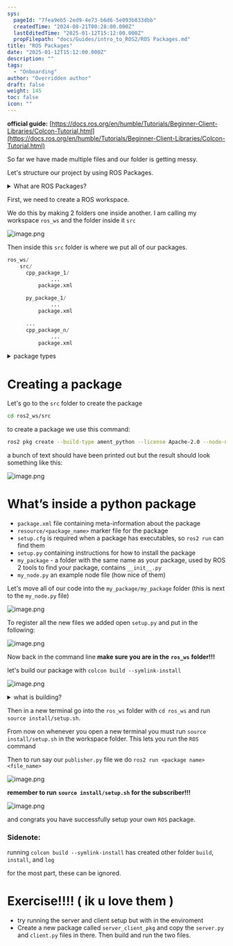 ```yaml
---
sys:
  pageId: "7fea9eb5-2ed9-4e73-b6d6-5e093b833dbb"
  createdTime: "2024-08-21T00:28:00.000Z"
  lastEditedTime: "2025-01-12T15:12:00.000Z"
  propFilepath: "docs/Guides/intro_to_ROS2/ROS Packages.md"
title: "ROS Packages"
date: "2025-01-12T15:12:00.000Z"
description: ""
tags:
  - "Onboarding"
author: "Overridden author"
draft: false
weight: 145
toc: false
icon: ""
---
```


**official guide:** [https://docs.ros.org/en/humble/Tutorials/Beginner-Client-Libraries/Colcon-Tutorial.html](https://docs.ros.org/en/humble/Tutorials/Beginner-Client-Libraries/Colcon-Tutorial.html)

So far we have made multiple files and our folder is getting messy.

Let's structure our project by using ROS Packages.

<details>

<summary>What are ROS Packages?</summary>

ROS Packages are, as the name implies, packages of code that are highly sharable between ROS developers.

They consist of a folder, `package.xml` file, and source code

```python
      cpp_package_1/
		      ... imagine much code files here ..
          package.xml
```

</details>

First, we need to create a ROS workspace.

We do this by making 2 folders one inside another. I am calling my workspace `ros_ws` and the folder inside it `src`

![image.png](https://prod-files-secure.s3.us-west-2.amazonaws.com/d518164a-d88e-44d1-a4ee-3adb3bd8bce0/70706947-fd18-4537-a67b-e12946812d31/image.png?X-Amz-Algorithm=AWS4-HMAC-SHA256&X-Amz-Content-Sha256=UNSIGNED-PAYLOAD&X-Amz-Credential=ASIAZI2LB466TUYKZQJG%2F20250407%2Fus-west-2%2Fs3%2Faws4_request&X-Amz-Date=20250407T050934Z&X-Amz-Expires=3600&X-Amz-Security-Token=IQoJb3JpZ2luX2VjEN3%2F%2F%2F%2F%2F%2F%2F%2F%2F%2FwEaCXVzLXdlc3QtMiJHMEUCIG7%2FtRNj8ARGGtmV91hg8Esg5PeUP7QItyDzCIO%2FSg3QAiEAmj1BLQ7FjCdR%2BpMYYF6zli4IkM5eN%2BLCypF94tgQ%2BH0q%2FwMIVhAAGgw2Mzc0MjMxODM4MDUiDAuyhEQsnj9Xena7PyrcAxW25VDoI6ViMnwW8yUnr6Is87k3EP91xgX3tUUVSYQwRic380VOPO2DKDbrTeIhFx24PsUgLQt03%2BaVuf4vZtGybwRtHEBB33cpTCR4ELMIRY3nZYG6uqDNTb5I2It6P%2F88SQLLqaygNYphEzkO%2BxTgSKd1DdiEeaFUqIarAZxhcKacvoxDXGBx2rhfAk58ZQLfJY%2BaPWjnRqHKRH0YIcJwvBzoBrvM0%2FAL81f1DhWgGVINvgVthncq4odQjRK9GhE2vJgyQ%2FWIgOTo%2B%2FK8Mt98JV0Nuq%2FOnnuHCdYw9ibHzEsX7ufgxN5rdwzDhFIvGiWp4ZdC9iefmxcvSfiqk0q3LY9TwYAk48K1hOxZuAkTixtin%2B59503b2hYGilsSiVu7Uknl8PBAYul%2Fg0rxccBq7MyDmm4cgqv9lUWNNwiQgTwDD1SUKuw8inUvf3NNxLZJ%2FG2%2FxmdFdebasRWANpxmOhH%2FLNp0cZem36TvbAaMksJd72W0yMnO2woa8g7ub3Un0%2BiEWr2NFW3GM06zMTjBQ%2BzZLh0sRzeWUPsJxUGf87YeGxLggQdFqBosfzB2IDk6KjgIPa9pvHse9XQuV6IDyP3OH1FOjtP77NmO35xb1tjnvruv0Fgz2EMKML%2B5zb8GOqUBMfs64ArqJrVTEWDLuNdfn%2FJrjJ3bxlEG7C9w8p3g%2Bq%2Fwjs253mr55qt7u9E9fko%2BKTs3DO%2FwqQ2KV2OAfLvC4QEuuBr2Ia%2F1NfISZzPiTDO6JcLFkHH0S9IXljRz5dhdHts3BIL8IzM7f%2FZHDzmUOr4RJm5tf4yAGDqmCrNW3ZMA4ipQz%2F%2BVHYfclvZyG0EO%2BHDKxeWSoukFdivhsVOCGwLdGkNF&X-Amz-Signature=2421acde50e5f1a72f0cba04ccd37af04a39454d7b1af3dafa95be5dcddac367&X-Amz-SignedHeaders=host&x-id=GetObject)

Then inside this `src` folder is where we put all of our packages.

```python
ros_ws/
    src/
      cpp_package_1/
		      ...
          package.xml

      py_package_1/
		      ...
          package.xml

      ...
      cpp_package_n/
		      ...
          package.xml

```

<details>

<summary>package types</summary>

packages can be either `C++` or python.

the intern file structure is different for each but for this guide we will stick to creating python packages

</details>

# Creating a package

Let's go to the `src` folder to create the package

```bash
cd ros2_ws/src
```

to create a package we use this command:

```bash
ros2 pkg create --build-type ament_python --license Apache-2.0 --node-name my_node my_package
```

a bunch of text should have been printed out but the result should look something like this:

![image.png](https://prod-files-secure.s3.us-west-2.amazonaws.com/d518164a-d88e-44d1-a4ee-3adb3bd8bce0/e6cf1e3f-8512-4a3e-b131-079f800bf3e8/image.png?X-Amz-Algorithm=AWS4-HMAC-SHA256&X-Amz-Content-Sha256=UNSIGNED-PAYLOAD&X-Amz-Credential=ASIAZI2LB466TUYKZQJG%2F20250407%2Fus-west-2%2Fs3%2Faws4_request&X-Amz-Date=20250407T050934Z&X-Amz-Expires=3600&X-Amz-Security-Token=IQoJb3JpZ2luX2VjEN3%2F%2F%2F%2F%2F%2F%2F%2F%2F%2FwEaCXVzLXdlc3QtMiJHMEUCIG7%2FtRNj8ARGGtmV91hg8Esg5PeUP7QItyDzCIO%2FSg3QAiEAmj1BLQ7FjCdR%2BpMYYF6zli4IkM5eN%2BLCypF94tgQ%2BH0q%2FwMIVhAAGgw2Mzc0MjMxODM4MDUiDAuyhEQsnj9Xena7PyrcAxW25VDoI6ViMnwW8yUnr6Is87k3EP91xgX3tUUVSYQwRic380VOPO2DKDbrTeIhFx24PsUgLQt03%2BaVuf4vZtGybwRtHEBB33cpTCR4ELMIRY3nZYG6uqDNTb5I2It6P%2F88SQLLqaygNYphEzkO%2BxTgSKd1DdiEeaFUqIarAZxhcKacvoxDXGBx2rhfAk58ZQLfJY%2BaPWjnRqHKRH0YIcJwvBzoBrvM0%2FAL81f1DhWgGVINvgVthncq4odQjRK9GhE2vJgyQ%2FWIgOTo%2B%2FK8Mt98JV0Nuq%2FOnnuHCdYw9ibHzEsX7ufgxN5rdwzDhFIvGiWp4ZdC9iefmxcvSfiqk0q3LY9TwYAk48K1hOxZuAkTixtin%2B59503b2hYGilsSiVu7Uknl8PBAYul%2Fg0rxccBq7MyDmm4cgqv9lUWNNwiQgTwDD1SUKuw8inUvf3NNxLZJ%2FG2%2FxmdFdebasRWANpxmOhH%2FLNp0cZem36TvbAaMksJd72W0yMnO2woa8g7ub3Un0%2BiEWr2NFW3GM06zMTjBQ%2BzZLh0sRzeWUPsJxUGf87YeGxLggQdFqBosfzB2IDk6KjgIPa9pvHse9XQuV6IDyP3OH1FOjtP77NmO35xb1tjnvruv0Fgz2EMKML%2B5zb8GOqUBMfs64ArqJrVTEWDLuNdfn%2FJrjJ3bxlEG7C9w8p3g%2Bq%2Fwjs253mr55qt7u9E9fko%2BKTs3DO%2FwqQ2KV2OAfLvC4QEuuBr2Ia%2F1NfISZzPiTDO6JcLFkHH0S9IXljRz5dhdHts3BIL8IzM7f%2FZHDzmUOr4RJm5tf4yAGDqmCrNW3ZMA4ipQz%2F%2BVHYfclvZyG0EO%2BHDKxeWSoukFdivhsVOCGwLdGkNF&X-Amz-Signature=2a637466d582511f4879cdadd908606111cb87fb552984963f61ceb45d198700&X-Amz-SignedHeaders=host&x-id=GetObject)

# What’s inside a python package

- `package.xml` file containing meta-information about the package
- `resource/<package_name>` marker file for the package
- `setup.cfg` is required when a package has executables, so `ros2 run` can find them
- `setup.py` containing instructions for how to install the package
- `my_package` - a folder with the same name as your package, used by ROS 2 tools to find your package, contains `__init__.py`
- `my_node.py` an example node file (how nice of them)

Let's move all of our code into the `my_package/my_package` folder (this is next to the `my_node.py` file)

![image.png](https://prod-files-secure.s3.us-west-2.amazonaws.com/d518164a-d88e-44d1-a4ee-3adb3bd8bce0/9ce58f11-0da9-4d3e-b86d-506a9685d378/image.png?X-Amz-Algorithm=AWS4-HMAC-SHA256&X-Amz-Content-Sha256=UNSIGNED-PAYLOAD&X-Amz-Credential=ASIAZI2LB466TUYKZQJG%2F20250407%2Fus-west-2%2Fs3%2Faws4_request&X-Amz-Date=20250407T050934Z&X-Amz-Expires=3600&X-Amz-Security-Token=IQoJb3JpZ2luX2VjEN3%2F%2F%2F%2F%2F%2F%2F%2F%2F%2FwEaCXVzLXdlc3QtMiJHMEUCIG7%2FtRNj8ARGGtmV91hg8Esg5PeUP7QItyDzCIO%2FSg3QAiEAmj1BLQ7FjCdR%2BpMYYF6zli4IkM5eN%2BLCypF94tgQ%2BH0q%2FwMIVhAAGgw2Mzc0MjMxODM4MDUiDAuyhEQsnj9Xena7PyrcAxW25VDoI6ViMnwW8yUnr6Is87k3EP91xgX3tUUVSYQwRic380VOPO2DKDbrTeIhFx24PsUgLQt03%2BaVuf4vZtGybwRtHEBB33cpTCR4ELMIRY3nZYG6uqDNTb5I2It6P%2F88SQLLqaygNYphEzkO%2BxTgSKd1DdiEeaFUqIarAZxhcKacvoxDXGBx2rhfAk58ZQLfJY%2BaPWjnRqHKRH0YIcJwvBzoBrvM0%2FAL81f1DhWgGVINvgVthncq4odQjRK9GhE2vJgyQ%2FWIgOTo%2B%2FK8Mt98JV0Nuq%2FOnnuHCdYw9ibHzEsX7ufgxN5rdwzDhFIvGiWp4ZdC9iefmxcvSfiqk0q3LY9TwYAk48K1hOxZuAkTixtin%2B59503b2hYGilsSiVu7Uknl8PBAYul%2Fg0rxccBq7MyDmm4cgqv9lUWNNwiQgTwDD1SUKuw8inUvf3NNxLZJ%2FG2%2FxmdFdebasRWANpxmOhH%2FLNp0cZem36TvbAaMksJd72W0yMnO2woa8g7ub3Un0%2BiEWr2NFW3GM06zMTjBQ%2BzZLh0sRzeWUPsJxUGf87YeGxLggQdFqBosfzB2IDk6KjgIPa9pvHse9XQuV6IDyP3OH1FOjtP77NmO35xb1tjnvruv0Fgz2EMKML%2B5zb8GOqUBMfs64ArqJrVTEWDLuNdfn%2FJrjJ3bxlEG7C9w8p3g%2Bq%2Fwjs253mr55qt7u9E9fko%2BKTs3DO%2FwqQ2KV2OAfLvC4QEuuBr2Ia%2F1NfISZzPiTDO6JcLFkHH0S9IXljRz5dhdHts3BIL8IzM7f%2FZHDzmUOr4RJm5tf4yAGDqmCrNW3ZMA4ipQz%2F%2BVHYfclvZyG0EO%2BHDKxeWSoukFdivhsVOCGwLdGkNF&X-Amz-Signature=c200163e39d5c50009d3454e9f3a382d7b281ac82f355625aea76d302476668a&X-Amz-SignedHeaders=host&x-id=GetObject)

To register all the new files we added open `setup.py` and put in the following:

![image.png](https://prod-files-secure.s3.us-west-2.amazonaws.com/d518164a-d88e-44d1-a4ee-3adb3bd8bce0/1cd7c262-4cae-4496-9d75-c178537d24a2/image.png?X-Amz-Algorithm=AWS4-HMAC-SHA256&X-Amz-Content-Sha256=UNSIGNED-PAYLOAD&X-Amz-Credential=ASIAZI2LB466TUYKZQJG%2F20250407%2Fus-west-2%2Fs3%2Faws4_request&X-Amz-Date=20250407T050934Z&X-Amz-Expires=3600&X-Amz-Security-Token=IQoJb3JpZ2luX2VjEN3%2F%2F%2F%2F%2F%2F%2F%2F%2F%2FwEaCXVzLXdlc3QtMiJHMEUCIG7%2FtRNj8ARGGtmV91hg8Esg5PeUP7QItyDzCIO%2FSg3QAiEAmj1BLQ7FjCdR%2BpMYYF6zli4IkM5eN%2BLCypF94tgQ%2BH0q%2FwMIVhAAGgw2Mzc0MjMxODM4MDUiDAuyhEQsnj9Xena7PyrcAxW25VDoI6ViMnwW8yUnr6Is87k3EP91xgX3tUUVSYQwRic380VOPO2DKDbrTeIhFx24PsUgLQt03%2BaVuf4vZtGybwRtHEBB33cpTCR4ELMIRY3nZYG6uqDNTb5I2It6P%2F88SQLLqaygNYphEzkO%2BxTgSKd1DdiEeaFUqIarAZxhcKacvoxDXGBx2rhfAk58ZQLfJY%2BaPWjnRqHKRH0YIcJwvBzoBrvM0%2FAL81f1DhWgGVINvgVthncq4odQjRK9GhE2vJgyQ%2FWIgOTo%2B%2FK8Mt98JV0Nuq%2FOnnuHCdYw9ibHzEsX7ufgxN5rdwzDhFIvGiWp4ZdC9iefmxcvSfiqk0q3LY9TwYAk48K1hOxZuAkTixtin%2B59503b2hYGilsSiVu7Uknl8PBAYul%2Fg0rxccBq7MyDmm4cgqv9lUWNNwiQgTwDD1SUKuw8inUvf3NNxLZJ%2FG2%2FxmdFdebasRWANpxmOhH%2FLNp0cZem36TvbAaMksJd72W0yMnO2woa8g7ub3Un0%2BiEWr2NFW3GM06zMTjBQ%2BzZLh0sRzeWUPsJxUGf87YeGxLggQdFqBosfzB2IDk6KjgIPa9pvHse9XQuV6IDyP3OH1FOjtP77NmO35xb1tjnvruv0Fgz2EMKML%2B5zb8GOqUBMfs64ArqJrVTEWDLuNdfn%2FJrjJ3bxlEG7C9w8p3g%2Bq%2Fwjs253mr55qt7u9E9fko%2BKTs3DO%2FwqQ2KV2OAfLvC4QEuuBr2Ia%2F1NfISZzPiTDO6JcLFkHH0S9IXljRz5dhdHts3BIL8IzM7f%2FZHDzmUOr4RJm5tf4yAGDqmCrNW3ZMA4ipQz%2F%2BVHYfclvZyG0EO%2BHDKxeWSoukFdivhsVOCGwLdGkNF&X-Amz-Signature=9465184f1c0cb1a2a321d454df11d8d2b6ab492a6487c7f715fe7725baaca6f2&X-Amz-SignedHeaders=host&x-id=GetObject)

Now back in the command line **make sure you are in the** **`ros_ws`** **folder!!!**

let's build our package with `colcon build --symlink-install`

![image.png](https://prod-files-secure.s3.us-west-2.amazonaws.com/d518164a-d88e-44d1-a4ee-3adb3bd8bce0/2f2a0d27-b173-48fd-b189-5f5c0ce65619/image.png?X-Amz-Algorithm=AWS4-HMAC-SHA256&X-Amz-Content-Sha256=UNSIGNED-PAYLOAD&X-Amz-Credential=ASIAZI2LB466TUYKZQJG%2F20250407%2Fus-west-2%2Fs3%2Faws4_request&X-Amz-Date=20250407T050934Z&X-Amz-Expires=3600&X-Amz-Security-Token=IQoJb3JpZ2luX2VjEN3%2F%2F%2F%2F%2F%2F%2F%2F%2F%2FwEaCXVzLXdlc3QtMiJHMEUCIG7%2FtRNj8ARGGtmV91hg8Esg5PeUP7QItyDzCIO%2FSg3QAiEAmj1BLQ7FjCdR%2BpMYYF6zli4IkM5eN%2BLCypF94tgQ%2BH0q%2FwMIVhAAGgw2Mzc0MjMxODM4MDUiDAuyhEQsnj9Xena7PyrcAxW25VDoI6ViMnwW8yUnr6Is87k3EP91xgX3tUUVSYQwRic380VOPO2DKDbrTeIhFx24PsUgLQt03%2BaVuf4vZtGybwRtHEBB33cpTCR4ELMIRY3nZYG6uqDNTb5I2It6P%2F88SQLLqaygNYphEzkO%2BxTgSKd1DdiEeaFUqIarAZxhcKacvoxDXGBx2rhfAk58ZQLfJY%2BaPWjnRqHKRH0YIcJwvBzoBrvM0%2FAL81f1DhWgGVINvgVthncq4odQjRK9GhE2vJgyQ%2FWIgOTo%2B%2FK8Mt98JV0Nuq%2FOnnuHCdYw9ibHzEsX7ufgxN5rdwzDhFIvGiWp4ZdC9iefmxcvSfiqk0q3LY9TwYAk48K1hOxZuAkTixtin%2B59503b2hYGilsSiVu7Uknl8PBAYul%2Fg0rxccBq7MyDmm4cgqv9lUWNNwiQgTwDD1SUKuw8inUvf3NNxLZJ%2FG2%2FxmdFdebasRWANpxmOhH%2FLNp0cZem36TvbAaMksJd72W0yMnO2woa8g7ub3Un0%2BiEWr2NFW3GM06zMTjBQ%2BzZLh0sRzeWUPsJxUGf87YeGxLggQdFqBosfzB2IDk6KjgIPa9pvHse9XQuV6IDyP3OH1FOjtP77NmO35xb1tjnvruv0Fgz2EMKML%2B5zb8GOqUBMfs64ArqJrVTEWDLuNdfn%2FJrjJ3bxlEG7C9w8p3g%2Bq%2Fwjs253mr55qt7u9E9fko%2BKTs3DO%2FwqQ2KV2OAfLvC4QEuuBr2Ia%2F1NfISZzPiTDO6JcLFkHH0S9IXljRz5dhdHts3BIL8IzM7f%2FZHDzmUOr4RJm5tf4yAGDqmCrNW3ZMA4ipQz%2F%2BVHYfclvZyG0EO%2BHDKxeWSoukFdivhsVOCGwLdGkNF&X-Amz-Signature=36aeaf861b727db380e188ad57b941ac9c4fca2a1f39c5eac7f96b07b9217c70&X-Amz-SignedHeaders=host&x-id=GetObject)

<details>

<summary>what is building?</summary>

if you are a CS major at Rose-Hulman you will learn the answer to this in CSSE132

but TLDR; is it combines all the code files into one program that can be run easily 

</details>

Then in a new terminal go into the `ros_ws` folder with `cd ros_ws` and run `source install/setup.sh`. 

From now on whenever you open a new terminal you must run `source install/setup.sh` in the workspace folder. This lets you run the `ROS` command

Then to run say our `publisher.py` file we do `ros2 run <package name> <file_name>`

![image.png](https://prod-files-secure.s3.us-west-2.amazonaws.com/d518164a-d88e-44d1-a4ee-3adb3bd8bce0/4f4b1219-3a44-4632-aa0a-ce3471699f59/image.png?X-Amz-Algorithm=AWS4-HMAC-SHA256&X-Amz-Content-Sha256=UNSIGNED-PAYLOAD&X-Amz-Credential=ASIAZI2LB466TUYKZQJG%2F20250407%2Fus-west-2%2Fs3%2Faws4_request&X-Amz-Date=20250407T050934Z&X-Amz-Expires=3600&X-Amz-Security-Token=IQoJb3JpZ2luX2VjEN3%2F%2F%2F%2F%2F%2F%2F%2F%2F%2FwEaCXVzLXdlc3QtMiJHMEUCIG7%2FtRNj8ARGGtmV91hg8Esg5PeUP7QItyDzCIO%2FSg3QAiEAmj1BLQ7FjCdR%2BpMYYF6zli4IkM5eN%2BLCypF94tgQ%2BH0q%2FwMIVhAAGgw2Mzc0MjMxODM4MDUiDAuyhEQsnj9Xena7PyrcAxW25VDoI6ViMnwW8yUnr6Is87k3EP91xgX3tUUVSYQwRic380VOPO2DKDbrTeIhFx24PsUgLQt03%2BaVuf4vZtGybwRtHEBB33cpTCR4ELMIRY3nZYG6uqDNTb5I2It6P%2F88SQLLqaygNYphEzkO%2BxTgSKd1DdiEeaFUqIarAZxhcKacvoxDXGBx2rhfAk58ZQLfJY%2BaPWjnRqHKRH0YIcJwvBzoBrvM0%2FAL81f1DhWgGVINvgVthncq4odQjRK9GhE2vJgyQ%2FWIgOTo%2B%2FK8Mt98JV0Nuq%2FOnnuHCdYw9ibHzEsX7ufgxN5rdwzDhFIvGiWp4ZdC9iefmxcvSfiqk0q3LY9TwYAk48K1hOxZuAkTixtin%2B59503b2hYGilsSiVu7Uknl8PBAYul%2Fg0rxccBq7MyDmm4cgqv9lUWNNwiQgTwDD1SUKuw8inUvf3NNxLZJ%2FG2%2FxmdFdebasRWANpxmOhH%2FLNp0cZem36TvbAaMksJd72W0yMnO2woa8g7ub3Un0%2BiEWr2NFW3GM06zMTjBQ%2BzZLh0sRzeWUPsJxUGf87YeGxLggQdFqBosfzB2IDk6KjgIPa9pvHse9XQuV6IDyP3OH1FOjtP77NmO35xb1tjnvruv0Fgz2EMKML%2B5zb8GOqUBMfs64ArqJrVTEWDLuNdfn%2FJrjJ3bxlEG7C9w8p3g%2Bq%2Fwjs253mr55qt7u9E9fko%2BKTs3DO%2FwqQ2KV2OAfLvC4QEuuBr2Ia%2F1NfISZzPiTDO6JcLFkHH0S9IXljRz5dhdHts3BIL8IzM7f%2FZHDzmUOr4RJm5tf4yAGDqmCrNW3ZMA4ipQz%2F%2BVHYfclvZyG0EO%2BHDKxeWSoukFdivhsVOCGwLdGkNF&X-Amz-Signature=73beaefc74036db6c5c6242a499955453ba7cd056b1066b7f59ff250524093dc&X-Amz-SignedHeaders=host&x-id=GetObject)

**remember to run** **`source install/setup.sh`** **for the subscriber!!!**

![image.png](https://prod-files-secure.s3.us-west-2.amazonaws.com/d518164a-d88e-44d1-a4ee-3adb3bd8bce0/02121119-dad4-49ec-8356-c956108b4243/image.png?X-Amz-Algorithm=AWS4-HMAC-SHA256&X-Amz-Content-Sha256=UNSIGNED-PAYLOAD&X-Amz-Credential=ASIAZI2LB466TUYKZQJG%2F20250407%2Fus-west-2%2Fs3%2Faws4_request&X-Amz-Date=20250407T050934Z&X-Amz-Expires=3600&X-Amz-Security-Token=IQoJb3JpZ2luX2VjEN3%2F%2F%2F%2F%2F%2F%2F%2F%2F%2FwEaCXVzLXdlc3QtMiJHMEUCIG7%2FtRNj8ARGGtmV91hg8Esg5PeUP7QItyDzCIO%2FSg3QAiEAmj1BLQ7FjCdR%2BpMYYF6zli4IkM5eN%2BLCypF94tgQ%2BH0q%2FwMIVhAAGgw2Mzc0MjMxODM4MDUiDAuyhEQsnj9Xena7PyrcAxW25VDoI6ViMnwW8yUnr6Is87k3EP91xgX3tUUVSYQwRic380VOPO2DKDbrTeIhFx24PsUgLQt03%2BaVuf4vZtGybwRtHEBB33cpTCR4ELMIRY3nZYG6uqDNTb5I2It6P%2F88SQLLqaygNYphEzkO%2BxTgSKd1DdiEeaFUqIarAZxhcKacvoxDXGBx2rhfAk58ZQLfJY%2BaPWjnRqHKRH0YIcJwvBzoBrvM0%2FAL81f1DhWgGVINvgVthncq4odQjRK9GhE2vJgyQ%2FWIgOTo%2B%2FK8Mt98JV0Nuq%2FOnnuHCdYw9ibHzEsX7ufgxN5rdwzDhFIvGiWp4ZdC9iefmxcvSfiqk0q3LY9TwYAk48K1hOxZuAkTixtin%2B59503b2hYGilsSiVu7Uknl8PBAYul%2Fg0rxccBq7MyDmm4cgqv9lUWNNwiQgTwDD1SUKuw8inUvf3NNxLZJ%2FG2%2FxmdFdebasRWANpxmOhH%2FLNp0cZem36TvbAaMksJd72W0yMnO2woa8g7ub3Un0%2BiEWr2NFW3GM06zMTjBQ%2BzZLh0sRzeWUPsJxUGf87YeGxLggQdFqBosfzB2IDk6KjgIPa9pvHse9XQuV6IDyP3OH1FOjtP77NmO35xb1tjnvruv0Fgz2EMKML%2B5zb8GOqUBMfs64ArqJrVTEWDLuNdfn%2FJrjJ3bxlEG7C9w8p3g%2Bq%2Fwjs253mr55qt7u9E9fko%2BKTs3DO%2FwqQ2KV2OAfLvC4QEuuBr2Ia%2F1NfISZzPiTDO6JcLFkHH0S9IXljRz5dhdHts3BIL8IzM7f%2FZHDzmUOr4RJm5tf4yAGDqmCrNW3ZMA4ipQz%2F%2BVHYfclvZyG0EO%2BHDKxeWSoukFdivhsVOCGwLdGkNF&X-Amz-Signature=57176bd7f45bbb87ac8552b7e3cf821779cb0a911933661f0c77c05b7ad6671c&X-Amz-SignedHeaders=host&x-id=GetObject)

and congrats you have successfully setup your own `ROS` package.

### Sidenote:

running `colcon build --symlink-install` has created other folder `build`, `install`, and `log`

for the most part, these can be ignored.

# Exercise!!!! ( ik u love them )

- try running the server and client setup but with in the enviroment
- Create a new package called `server_client_pkg` and copy the `server.py` and `client.py` files in there. Then build and run the two files.
